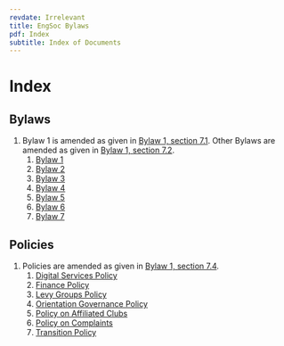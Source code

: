 ```yaml
---
revdate: Irrelevant
title: EngSoc Bylaws
pdf: Index
subtitle: Index of Documents
---
```


# Index

## Bylaws

1. Bylaw 1 is amended as given in [Bylaw 1, section 7.1](bylaw-1.md). Other Bylaws are amended as given in [Bylaw 1, section 7.2](bylaw-1.md).
	1. [Bylaw 1](bylaw-1.md)
	1. [Bylaw 2](bylaw-2.md)
	1. [Bylaw 3](bylaw-3.md)
	1. [Bylaw 4](bylaw-4.md)
	1. [Bylaw 5](bylaw-5.md)
	1. [Bylaw 6](bylaw-6.md)
	1. [Bylaw 7](bylaw-7.md)

## Policies

1. Policies are amended as given in [Bylaw 1, section 7.4](bylaw-1.md).
	1. [Digital Services Policy](policies/digital-services-policy.md)
	1. [Finance Policy](policies/finance-policy.md)
	1. [Levy Groups Policy](policies/levy-groups-policy.md)
	1. [Orientation Governance Policy](policies/orientation-governance-policy.md)
	1. [Policy on Affiliated Clubs](policies/policy-on-affiliated-clubs.md)
	1. [Policy on Complaints](policies/policy-on-complaints.md)
	1. [Transition Policy](policies/transition-policy.md)
